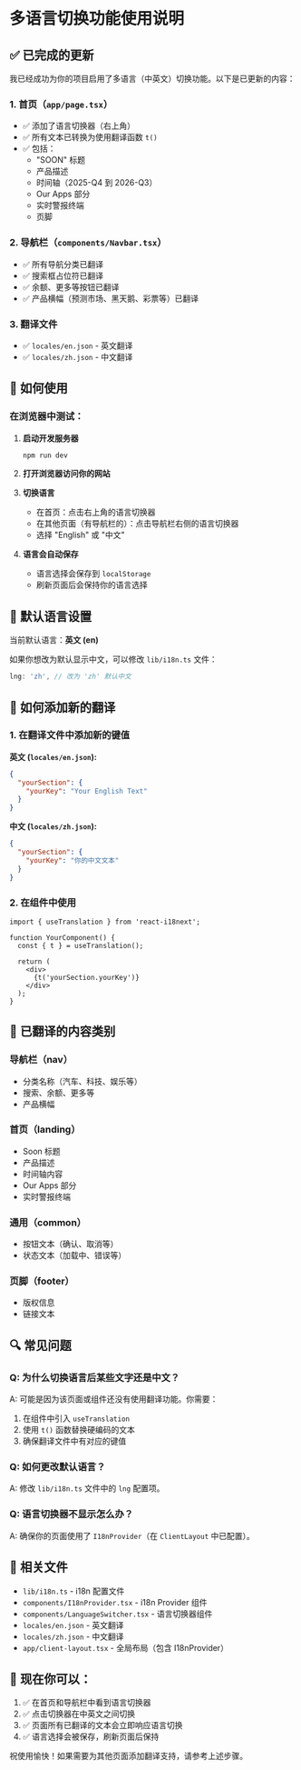 # 多语言切换功能使用说明

## ✅ 已完成的更新

我已经成功为你的项目启用了多语言（中英文）切换功能。以下是已更新的内容：

### 1. 首页（`app/page.tsx`）
- ✅ 添加了语言切换器（右上角）
- ✅ 所有文本已转换为使用翻译函数 `t()`
- ✅ 包括：
  - "SOON" 标题
  - 产品描述
  - 时间轴（2025-Q4 到 2026-Q3）
  - Our Apps 部分
  - 实时警报终端
  - 页脚

### 2. 导航栏（`components/Navbar.tsx`）
- ✅ 所有导航分类已翻译
- ✅ 搜索框占位符已翻译
- ✅ 余额、更多等按钮已翻译
- ✅ 产品横幅（预测市场、黑天鹅、彩票等）已翻译

### 3. 翻译文件
- ✅ `locales/en.json` - 英文翻译
- ✅ `locales/zh.json` - 中文翻译

## 🎯 如何使用

### 在浏览器中测试：

1. **启动开发服务器**
   ```bash
   npm run dev
   ```

2. **打开浏览器访问你的网站**

3. **切换语言**
   - 在首页：点击右上角的语言切换器
   - 在其他页面（有导航栏的）：点击导航栏右侧的语言切换器
   - 选择 "English" 或 "中文"

4. **语言会自动保存**
   - 语言选择会保存到 `localStorage`
   - 刷新页面后会保持你的语言选择

## 🔧 默认语言设置

当前默认语言：**英文 (en)**

如果你想改为默认显示中文，可以修改 `lib/i18n.ts` 文件：

```typescript
lng: 'zh', // 改为 'zh' 默认中文
```

## 📝 如何添加新的翻译

### 1. 在翻译文件中添加新的键值

**英文 (`locales/en.json`):**
```json
{
  "yourSection": {
    "yourKey": "Your English Text"
  }
}
```

**中文 (`locales/zh.json`):**
```json
{
  "yourSection": {
    "yourKey": "你的中文文本"
  }
}
```

### 2. 在组件中使用

```tsx
import { useTranslation } from 'react-i18next';

function YourComponent() {
  const { t } = useTranslation();
  
  return (
    <div>
      {t('yourSection.yourKey')}
    </div>
  );
}
```

## 🎨 已翻译的内容类别

### 导航栏（nav）
- 分类名称（汽车、科技、娱乐等）
- 搜索、余额、更多等
- 产品横幅

### 首页（landing）
- Soon 标题
- 产品描述
- 时间轴内容
- Our Apps 部分
- 实时警报终端

### 通用（common）
- 按钮文本（确认、取消等）
- 状态文本（加载中、错误等）

### 页脚（footer）
- 版权信息
- 链接文本

## 🔍 常见问题

### Q: 为什么切换语言后某些文字还是中文？
A: 可能是因为该页面或组件还没有使用翻译功能。你需要：
1. 在组件中引入 `useTranslation`
2. 使用 `t()` 函数替换硬编码的文本
3. 确保翻译文件中有对应的键值

### Q: 如何更改默认语言？
A: 修改 `lib/i18n.ts` 文件中的 `lng` 配置项。

### Q: 语言切换器不显示怎么办？
A: 确保你的页面使用了 `I18nProvider`（在 `ClientLayout` 中已配置）。

## 📂 相关文件

- `lib/i18n.ts` - i18n 配置文件
- `components/I18nProvider.tsx` - i18n Provider 组件
- `components/LanguageSwitcher.tsx` - 语言切换器组件
- `locales/en.json` - 英文翻译
- `locales/zh.json` - 中文翻译
- `app/client-layout.tsx` - 全局布局（包含 I18nProvider）

## 🎉 现在你可以：

1. ✅ 在首页和导航栏中看到语言切换器
2. ✅ 点击切换器在中英文之间切换
3. ✅ 页面所有已翻译的文本会立即响应语言切换
4. ✅ 语言选择会被保存，刷新页面后保持

祝使用愉快！如果需要为其他页面添加翻译支持，请参考上述步骤。




